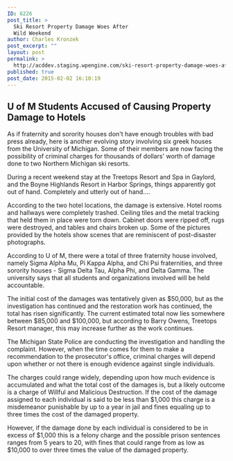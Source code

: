 ```yaml
---
ID: 6226
post_title: >
  Ski Resort Property Damage Woes After
  Wild Weekend
author: Charles Kronzek
post_excerpt: ""
layout: post
permalink: >
  http://acddev.staging.wpengine.com/ski-resort-property-damage-woes-after-wild-weekend.html
published: true
post_date: 2015-02-02 16:10:19
---
```

<h2>U of M Students Accused of Causing Property Damage to Hotels</h2>
As if fraternity and sorority houses don't have enough troubles with bad press already, here is another evolving story involving six greek houses from the University of Michigan. Some of their members are now facing the possibility of criminal charges for thousands of dollars' worth of damage done to two Northern Michigan ski resorts.

During a recent weekend stay at the Treetops Resort and Spa in Gaylord, and the Boyne Highlands Resort in Harbor Springs, things apparently got out of hand. Completely and utterly out of hand….<!--more-->

According to the two hotel locations, the damage is extensive. Hotel rooms and hallways were completely trashed. Ceiling tiles and the metal tracking that held them in place were torn down. Cabinet doors were ripped off, rugs were destroyed, and tables and chairs broken up. Some of the pictures provided by the hotels show scenes that are reminiscent of post-disaster photographs.

According to U of M, there were a total of three fraternity house involved, namely Sigma Alpha Mu, Pi Kappa Alpha, and Chi Psi fraternities, and three sorority houses - Sigma Delta Tau, Alpha Phi, and Delta Gamma. The university says that all students and organizations involved will be held accountable.

The initial cost of the damages was tentatively given as $50,000, but as the investigation has continued and the restoration work has continued, the total has risen significantly. The current estimated total now lies somewhere between $85,000 and $100,000, but according to Barry Owens, Treetops Resort manager, this may increase further as the work continues.

The Michigan State Police are conducting the investigation and handling the complaint. However, when the time comes for them to make a recommendation to the prosecutor's office, criminal charges will depend upon whether or not there is enough evidence against single individuals.

The charges could range widely, depending upon how much evidence is accumulated and what the total cost of the damages is, but a likely outcome is a charge of Willful and Malicious Destruction. If the cost of the damage assigned to each individual is said to be less than $1,000 this charge is a misdemeanor punishable by up to a year in jail and fines equaling up to three times the cost of the damaged property.

However, if the damage done by each individual is considered to be in excess of $1,000 this is a felony charge and the possible prison sentences ranges from 5 years to 20, with fines that could range from as low as $10,000 to over three times the value of the damaged property.